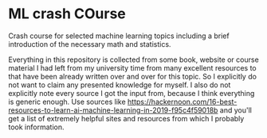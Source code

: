 # ML crash COurse

Crash course for selected machine learning topics including a brief introduction of the necessary math and statistics.

Everything in this repository is collected from some book, website or course material I had left from my university time from many excellent resources to that have been already written over and over for this topic.
So I explicitly do not want to claim any presented knowledge for myself.
I also do not explicitly note every source I got the input from, because I think everything is generic enough.
Use sources like https://hackernoon.com/16-best-resources-to-learn-ai-machine-learning-in-2019-f95c4f59018b and you'll get a list of extremely helpful sites and resources from which I probably took information.
